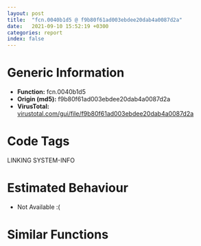 ```yaml
---
layout: post
title:  "fcn.0040b1d5 @ f9b80f61ad003ebdee20dab4a0087d2a"
date:   2021-09-10 15:52:19 +0300
categories: report
index: false
---
```


# Generic Information
- **Function:** fcn.0040b1d5
- **Origin (md5):** f9b80f61ad003ebdee20dab4a0087d2a
- **VirusTotal:** [virustotal.com/gui/file/f9b80f61ad003ebdee20dab4a0087d2a][virustotal_ref]

# Code Tags
<span class="tag" id="LINKING">LINKING</span>
<span class="tag" id="SYSTEM-INFO">SYSTEM-INFO</span>


# Estimated Behaviour
<ul><li class="bhv-desc" id="na">Not Available :(</li></ul>

# Similar Functions
<script type="text/javascript" src="https://www.gstatic.com/charts/loader.js"></script>
<script type="text/javascript">

    google.charts.load('current', {'packages':['corechart']});
    google.charts.setOnLoadCallback(drawChart);

    function drawChart() {
    var data = new google.visualization.DataTable();
        data.addColumn('number', 'X');
        data.addColumn('number', 'Y');
        data.addColumn({type: 'string', role: 'tooltip', 'p': {'html': true}});
        data.addColumn({'type': 'string', 'role': 'style'});
        
        data.addRows([
    [89.67485046386719, 20.731203079223633, '<b><a href="/report/fcn.0040b1d5@f9b80f61ad003ebdee20dab4a0087d2a">fcn.0040b1d5</a><br>@f9b80f61ad003ebdee20dab4a0087d2a</b><br>', 'point { fill-color: #e0440e; }'],
[54.16899108886719, 182.2719268798828, '<b><a href="/report/fcn.0040ffd5@6e195fbdf6b398dc597c28abc7c7a2ae">fcn.0040ffd5</a><br>@6e195fbdf6b398dc597c28abc7c7a2ae</b><br>', 'null'],
[15.22953987121582, 28.476789474487305, '<b><a href="/report/fcn.0040f745@3d0ec851566b617e7e4e75da3dd9651c">fcn.0040f745</a><br>@3d0ec851566b617e7e4e75da3dd9651c</b><br>', 'null'],
[-10.692961692810059, -104.32836151123047, '<b><a href="/report/fcn.00435ccc@d96761eb00d2d97e2b6f5ffffed0b46a">fcn.00435ccc</a><br>@d96761eb00d2d97e2b6f5ffffed0b46a</b><br>', 'null'],
[119.89212036132812, 171.02584838867188, '<b><a href="/report/fcn.00656975@8c848ad89aab40a1738b363a37856125">fcn.00656975</a><br>@8c848ad89aab40a1738b363a37856125</b><br>', 'null'],
[138.68289184570312, -122.92649841308594, '<b><a href="/report/fcn.0060d8fb@52d540e8e13e0f0bbb8946b2363a382d">fcn.0060d8fb</a><br>@52d540e8e13e0f0bbb8946b2363a382d</b><br>', 'null'],
[96.421142578125, 231.78173828125, '<b><a href="/report/fcn.0040ca15@01be4434cc5f975da87a4b25d209e100">fcn.0040ca15</a><br>@01be4434cc5f975da87a4b25d209e100</b><br>', 'null'],
[43.128475189208984, -39.00127029418945, '<b><a href="/report/fcn.0040ff05@e69fcfbd512770c44a9d6b90a42edeb0">fcn.0040ff05</a><br>@e69fcfbd512770c44a9d6b90a42edeb0</b><br>', 'null'],
[-29.382448196411133, -30.56405258178711, '<b><a href="/report/fcn.00410075@90aa43862e75a7f78f2655241632f0e5">fcn.00410075</a><br>@90aa43862e75a7f78f2655241632f0e5</b><br>', 'null'],
[116.77532196044922, -44.09699249267578, '<b><a href="/report/fcn.0040ef95@c5a9328b4292c431a6e3f48185308528">fcn.0040ef95</a><br>@c5a9328b4292c431a6e3f48185308528</b><br>', 'null'],
[61.42576217651367, -105.15385437011719, '<b><a href="/report/fcn.0040c4d5@f40e41234bc244856083b8839ad797e1">fcn.0040c4d5</a><br>@f40e41234bc244856083b8839ad797e1</b><br>', 'null'],

        ]);

    var options = {
        title: 'Similarity Plot',
        legend: 'none',
        colors: ['#dedbd9', '#e6693e', '#ec8f6e', '#f3b49f', '#f6c7b6'],
        tooltip: {isHtml: true, trigger: 'both'},
        explorer: {
        actions: ["dragToZoom", "rightClickToReset"],
        },
        chartArea: {
        width: '80%',
        height: '80%'
        },
        width: '100%',
        height: '100%'
    };

    var chart = new google.visualization.ScatterChart(document.getElementById('chart_div'));

    chart.draw(data, options);
    }
    
</script>


<div id="chart_div" style="width: 100%px; height: 100%;"></div>

# Disassembled Code
{% highlight nasm %}

push ebp
mov ebp, esp
sub esp, 0x24
mov eax, dword[0x4ced00]
xor eax, ebp
mov dword[ebp-4], eax
mov eax, dword[ebp+8]
push ebx
mov ebx, dword[sym.imp.KERNEL32.dll_EncodePointer]
push esi
push edi
mov dword[ebp-0x1c], eax
xor esi, esi
mov eax, dword[ebp+0xc]
push esi
mov dword[ebp-0x20], eax
call ebx
mov edi, eax
mov dword[ebp-0x18], edi
call fcn.004092a6
mov dword[ebp-0x14], eax
cmp dword[0xbbf280], esi
jne off.b243
push 0x800
push esi
push str.USER32.DLL
call dword[sym.imp.KERNEL32.dll_LoadLibraryExW]
mov edi, eax
test edi, edi
jne off.b128
call dword[sym.imp.KERNEL32.dll_GetLastError]
cmp eax, 0x57
jne off.b467
push esi
push esi
push str.USER32.DLL
call dword[sym.imp.KERNEL32.dll_LoadLibraryExW]
mov edi, eax
test edi, edi
je off.b467
push str.MessageBoxW
push edi
call dword[sym.imp.KERNEL32.dll_GetProcAddress]
test eax, eax
je off.b467
push eax
call ebx
push str.GetActiveWindow
push edi
mov dword[0xbbf280], eax
call dword[sym.imp.KERNEL32.dll_GetProcAddress]
push eax
call ebx
push str.GetLastActivePopup
push edi
mov dword[0xbbf284], eax
call dword[sym.imp.KERNEL32.dll_GetProcAddress]
push eax
call ebx
push str.GetUserObjectInformationW
push edi
mov dword[0xbbf288], eax
call dword[sym.imp.KERNEL32.dll_GetProcAddress]
push eax
call ebx
mov dword[0xbbf290], eax
test eax, eax
je off.b240
push str.GetProcessWindowStation
push edi
call dword[sym.imp.KERNEL32.dll_GetProcAddress]
push eax
call ebx
mov dword[0xbbf28c], eax
mov edi, dword[ebp-0x18]
call dword[sym.imp.KERNEL32.dll_IsDebuggerPresent]
test eax, eax
je off.b280
mov eax, dword[ebp-0x1c]
test eax, eax
je off.b267
push eax
call dword[sym.imp.KERNEL32.dll_OutputDebugStringW]
cmp dword[ebp-0x14], esi
je off.b301
push 4
pop eax
jmp off.b469
cmp dword[ebp-0x14], esi
je off.b301
push dword[0xbbf280]
call dword[sym.imp.KERNEL32.dll_DecodePointer]
push 3
jmp off.b274
mov eax, dword[0xbbf28c]
mov ebx, dword[sym.imp.KERNEL32.dll_DecodePointer]
cmp eax, edi
je off.b395
cmp dword[0xbbf290], edi
je off.b395
push eax
call ebx
push dword[0xbbf290]
mov dword[ebp-0x14], eax
call ebx
mov ecx, dword[ebp-0x14]
mov dword[ebp-0x18], eax
test ecx, ecx
je off.b395
test eax, eax
je off.b395
call ecx
test eax, eax
je off.b384
lea ecx, [ebp-0x24]
push ecx
push 0xc
lea ecx, [ebp-0x10]
push ecx
push 1
push eax
call dword[ebp-0x18]
test eax, eax
je off.b384
test byte[ebp-8], 1
jne off.b395
mov edi, dword[ebp+0x10]
or edi, 0x200000
jmp off.b443
mov eax, dword[0xbbf284]
cmp eax, edi
je off.b440
push eax
call ebx
test eax, eax
je off.b440
call eax
mov esi, eax
test esi, esi
je off.b440
mov eax, dword[0xbbf288]
cmp eax, edi
je off.b440
push eax
call ebx
test eax, eax
je off.b440
push esi
call eax
mov esi, eax
mov edi, dword[ebp+0x10]
push dword[0xbbf280]
call ebx
test eax, eax
je off.b467
push edi
push dword[ebp-0x20]
push dword[ebp-0x1c]
push esi
call eax
jmp off.b469
xor eax, eax
mov ecx, dword[ebp-4]
pop edi
pop esi
xor ecx, ebp
pop ebx
call fcn.0040b3bb
mov esp, ebp
pop ebp
ret

{% endhighlight %}

[virustotal_ref]: https://www.virustotal.com/gui/file/f9b80f61ad003ebdee20dab4a0087d2a